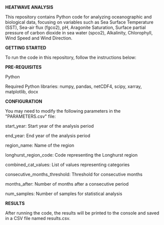 **HEATWAVE ANALYSIS**

This repository contains Python code for analyzing oceanographic and biological data, focusing on variables such as Sea Surface Temperature (SST), Sea-air flux ​(fgco2), pH, Aragonite Saturation, Surface partial pressure of carbon dioxide in sea water (spco2), Alkalinity, Chlorophyll, Wind Speed and Wind Direction.

**GETTING STARTED**

To run the code in this repository, follow the instructions below:

**PRE-REQUISITES**

Python

Required Python libraries: numpy, pandas, netCDF4, scipy, xarray, matplotlib, docx

**CONFIGURATION**

You may need to modify the following parameters in the "PARAMETERS.csv" file:

start_year: Start year of the analysis period

end_year: End year of the analysis period

region_name: Name of the region

longhurst_region_code: Code representing the Longhurst region

combined_cat_values: List of values representing categories

consecutive_months_threshold: Threshold for consecutive months

months_after: Number of months after a consecutive period

num_samples: Number of samples for statistical analysis

**RESULTS**

After running the code, the results will be printed to the console and saved in a CSV file named results.csv.
